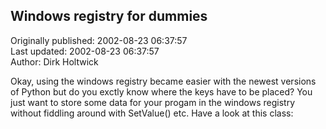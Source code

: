 ## Windows registry for dummies  
Originally published: 2002-08-23 06:37:57  
Last updated: 2002-08-23 06:37:57  
Author: Dirk Holtwick  
  
Okay, using the windows registry became easier with the newest versions of Python but do you exctly know where the keys have to be placed? You just want to store some data for your progam in the windows registry without fiddling around with SetValue() etc. Have a look at this class: